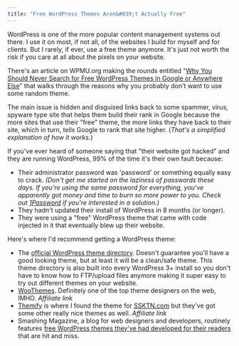 ```yaml
---
title: "Free WordPress Themes Aren&#039;t Actually Free"
---
```

<p>WordPress is one of the more popular content management systems out there. I use it on most, if not all, of the websites I build for myself and for clients. But I rarely, if ever, use a free theme anymore. It's just not worth the risk if you care at all about the pixels on your website.</p>
<p>There's an article on WPMU.org making the rounds entitled "<a href="https://wpmu.org/why-you-should-never-search-for-free-wordpress-themes-in-google-or-anywhere-else/">Why You Should Never Search for Free WordPress Themes in Google or Anywhere Else</a>" that walks through the reasons why you probably don't want to use some random theme.</p>
<p>The main issue is hidden and disguised links back to some spammer, virus, spyware type site that helps them build their rank in Google because the more sites that use their "free" theme, the more links they have back to their site, which in turn, tells Google to rank that site higher. (<em>That's a simplified explanation of how it works.</em>)</p>
<p>If you've ever heard of someone saying that "their website got hacked" and they are running WordPress, 99% of the time it's their own fault because:</p>
<ul>
<li>Their administrator password was 'password' or something equally easy to crack. <em>(Don't get me started on the laziness of passwords these days. If you're using the same password for everything, you've apparently got money and time to burn so more power to you. Check out <a href="https://agilewebsolutions.com/onepassword">1Password</a> if you're interested in a solution.)</em></li>
<li>They hadn't updated their install of WordPress in 8 months (or longer).</li>
<li>They were using a "free" WordPress theme that came with code injected in it that eventually blew up their website.</li>
</ul>
<p>Here's where I'd recommend getting a WordPress theme:</p>
<ul>
<li>The <a href="https://wordpress.org/extend/themes/">official WordPress theme directory</a>. Doesn't guarantee you'll have a good looking theme, but at least it will be a clean/safe theme.  This theme directory is also built into every WordPress 3+ install so you don't have to know how to FTP/upload files anymore making it super easy to try out different themes on your website.</li>
<li><a href="https://www.woothemes.com/amember/go.php?r=359&i=l1">WooThemes</a>. Definitely one of the top theme designers on the web, IMHO. <em>Affiliate link</em></li>
<li><a href="https://themify.me/member/go.php?r=494&i=l1">Themify</a> is where I found the theme for <a href="https://ssktn.com/">SSKTN.com</a> but they've got some other really nice themes as well. <em>Affiliate link</em></li>
<li>Smashing Magazine, a blog for web designers and developers, routinely features <a href="https://www.smashingmagazine.com/tag/wordpress/">free WordPress themes they've had developed for their readers</a> that are hit and miss.</li>
</ul>
